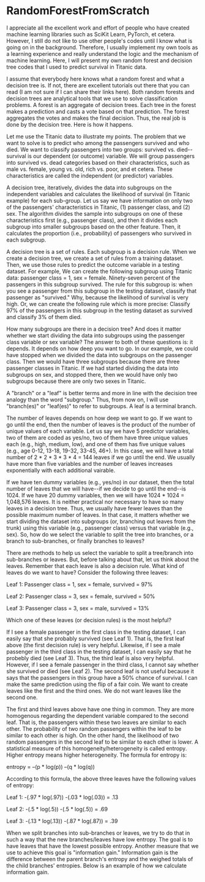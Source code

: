 # RandomForestFromScratch

I appreciate all the excellent work and effort of people who have created machine learning libraries such as SciKit Learn, PyTorch, et cetera. However, I still do not like to use other people's codes until I know what is going on in the background. Therefore, I usually implement my own tools as a learning experience and really understand the logic and the mechanism of machine learning. Here, I will present my own random forest and decision tree codes that I used to predict survival in Titanic data.

I assume that everybody here knows what a random forest and what a decision tree is. If not, there are excellent tutorials out there that you can read (I am not sure if I can share their links here). Both random forests and decision trees are analytical tools that we use to solve classification problems. A forest is an aggregate of decision trees. Each tree in the forest makes a prediction and casts a vote based on that prediction. The forest aggregates the votes and makes the final decision. Thus, the real job is done by the decision tree. Here is how it happens.

Let me use the Titanic data to illustrate my points. The problem that we want to solve is to predict who among the passengers survived and who died. We want to classify passengers into two groups: survived vs. died--survival is our dependent (or outcome) variable. We will group passengers into survived vs. dead categories based on their characteristics, such as male vs. female, young vs. old, rich vs. poor, and et cetera. These characteristics are called the independent (or predictor) variables.

A decision tree, iteratively, divides the data into subgroups on the independent variables and calculates the likelihood of survival (in Titanic example) for each sub-group. Let us say we have information on only two of the passengers' characteristics in Titanic, (1) passenger class, and (2) sex. The algorithm divides the sample into subgroups on one of these characteristics first (e.g., passenger class), and then it divides each subgroup into smaller subgroups based on the other feature. Then, it calculates the proportion (i.e., probability) of passengers who survived in each subgroup.

A decision tree is a set of rules. Each subgroup is a decision rule. When we create a decision tree, we create a set of rules from a training dataset. Then, we use those rules to predict the outcome variable in a testing dataset. For example, We can create the following subgroup using Titanic data: passenger class = 1, sex = female. Ninety-seven percent of the passengers in this subgroup survived. The rule for this subgroup is: when you see a passenger from this subgroup in the testing dataset, classify that passenger as "survived." Why, because the likelihood of survival is very high. Or, we can create the following rule which is more precise: Classify 97% of the passengers in this subgroup in the testing dataset as survived and classify 3% of them died.

How many subgroups are there in a decision tree? And does it matter whether we start dividing the data into subgroups using the passenger class variable or sex variable? The answer to both of these questions is: it depends. It depends on how deep you want to go. In our example, we could have stopped when we divided the data into subgroups on the passenger class. Then we would have three subgroups because there are three passenger classes in Titanic. If we had started dividing the data into subgroups on sex, and stopped there, then we would have only two subgroups because there are only two sexes in Titanic.

A "branch" or a "leaf" is better terms and more in line with the decision tree analogy than the word "subgroup." Thus, from now on, I will use "branch(es)" or "leaf(es)" to refer to subgroups. A leaf is a terminal branch.

The number of leaves depends on how deep we want to go. If we want to go until the end, then the number of leaves is the product of the number of unique values of each variable. Let us say we have 5 predictor variables, two of them are coded as yes/no, two of them have three unique values each (e.g., high, medium, low), and one of them has five unique values (e.g., age 0-12, 13-18, 19-32, 33-45, 46+). In this case, we will have a total number of 2 * 2 * 3 * 3 * 4 = 144 leaves if we go until the end. We usually have more than five variables and the number of leaves increases exponentially with each additional vairable.

If we have ten dummy variables (e.g., yes/no) in our dataset, then the total number of leaves that we will have--if we decide to go until the end--is 1024. If we have 20 dummy variables, then we will have 1024 * 1024 = 1,048,576 leaves. It is neither practical nor necessary to have so many leaves in a decision tree. Thus, we usually have fewer leaves than the possible maximum number of leaves. In that case, it matters whether we start dividing the dataset into subgroups (or, branching out leaves from the trunk) using this variable (e.g., passenger class) versus that variable (e.g., sex). So, how do we select the variable to split the tree into branches, or a branch to sub-branches, or finally branches to leaves?

There are methods to help us select the variable to split a tree/branch into sub-branches or leaves. But, before talking about that, let us think about the leaves. Remember that each leave is also a decision rule. What kind of leaves do we want to have? Consider the following three leaves:

Leaf 1: Passenger class = 1, sex = female, survived = 97%

Leaf 2: Passenger class = 3, sex = female, survived = 50%

Leaf 3: Passenger class = 3, sex = male, survived = 13%

Which one of these leaves (or decision rules) is the most helpful?

If I see a female passenger in the first class in the testing dataset, I can easily say that she probably survived (see Leaf 1). That is, the first leaf above (the first decision rule) is very helpful. Likewise, if I see a male passenger in the third class in the testing dataset, I can easily say that he probebly died (see Leaf 3). Thus, the third leaf is also very helpful. However, if I see a female passenger in the third class, I cannot say whether she survived or died (see Leaf 2). The second leaf is not useful because it says that the passengers in this group have a 50% chance of survival. I can make the same prediction using the flip of a fair coin. We want to create leaves like the first and the third ones. We do not want leaves like the second one.

The first and third leaves above have one thing in common. They are more homogenous regarding the dependent variable compared to the second leaf. That is, the passengers within these two leaves are similar to each other. The probability of two random passengers within the leaf to be similar to each other is high. On the other hand, the likelihood of two random passengers in the second leaf to be similar to each other is lower.   A statistical measure of this homogeneity/heterogeneity is called entropy. Higher entropy means higher heterogeneity. The formula for entropy is: 

entropy = –(p * log(p)) –(q * log(q))

According to this formula, the above three leaves have the following values of entropy:

Leaf 1: -(.97 * log(.97)) -(.03 * log(.03)) = .13

Leaf 2: -(.5 * log(.5)) -(.5 * log(.5)) = .69

Leaf 3: -(.13 * log(.13)) -(.87 * log(.87)) = .39

When we split branches into sub-branches or leaves, we try to do that in such a way that the new branches/leaves have low entropy. The goal is to have leaves that have the lowest possible entropy. Another measure that we use to achieve this goal is "information gain." Information gain is the difference between the parent branch's entropy and the weighed totals of the child branches' entropies. Below is an example of how we calculate information gain. 



